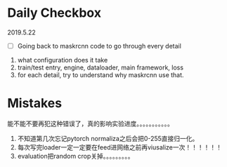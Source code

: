 # Daily Checkbox

2019.5.22
- [ ] Going back to maskrcnn code to go through every detail
1. what configuration does it take
2. train/test entry, engine, dataloader, main framework, loss
3. for each detail, try to understand why maskrcnn use that.



# Mistakes
能不能不要再犯这种错误了，真的影响实验进度。。。。。。。。。。。

1. 不知道第几次忘记pytorch normaliza之后会把0-255直接归一化。
2. 每次写完loader一定一定要在feed进网络之前再viusalize一次！！！！！！
3. evaluation把random crop关掉。。。。。。。。。



